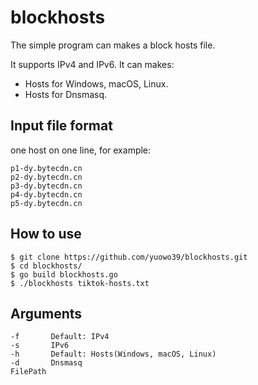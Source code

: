 # blockhosts
The simple program can makes a block hosts file.

It supports IPv4 and IPv6. It can makes:

* Hosts for Windows, macOS, Linux.
* Hosts for Dnsmasq.

## Input file format
one host on one line, for example:

    p1-dy.bytecdn.cn
    p2-dy.bytecdn.cn
    p3-dy.bytecdn.cn
    p4-dy.bytecdn.cn
    p5-dy.bytecdn.cn

## How to use

```
$ git clone https://github.com/yuowo39/blockhosts.git
$ cd blockhosts/
$ go build blockhosts.go
$ ./blockhosts tiktok-hosts.txt
```

## Arguments

    -f       Default: IPv4
    -s       IPv6
    -h       Default: Hosts(Windows, macOS, Linux)
    -d       Dnsmasq
    FilePath
